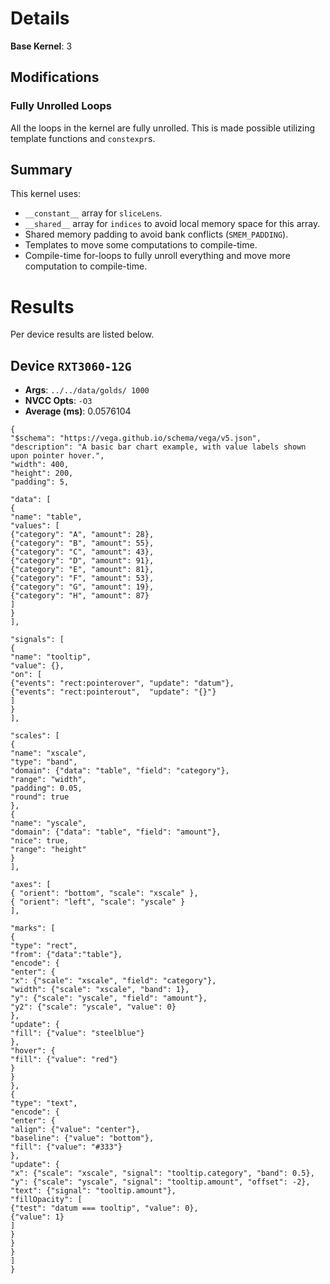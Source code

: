 # Details
**Base Kernel**: 3


## Modifications
### Fully Unrolled Loops
All the loops in the kernel are fully unrolled. This is made possible utilizing template functions and `constexpr`s.

## Summary
This kernel uses:
- `__constant__` array for `sliceLens`.
- `__shared__` array for `indices` to avoid local memory space for this array.
- Shared memory padding to avoid bank conflicts (`SMEM_PADDING`).
- Templates to move some computations to compile-time.
- Compile-time for-loops to fully unroll everything and move more computation to compile-time.

# Results
Per device results are listed below.

## Device `RXT3060-12G`
- **Args**: `../../data/golds/ 1000`
- **NVCC Opts**: `-O3`
- **Average (ms)**: 0.0576104

```wavedrom
{
"$schema": "https://vega.github.io/schema/vega/v5.json",
"description": "A basic bar chart example, with value labels shown upon pointer hover.",
"width": 400,
"height": 200,
"padding": 5,

"data": [
{
"name": "table",
"values": [
{"category": "A", "amount": 28},
{"category": "B", "amount": 55},
{"category": "C", "amount": 43},
{"category": "D", "amount": 91},
{"category": "E", "amount": 81},
{"category": "F", "amount": 53},
{"category": "G", "amount": 19},
{"category": "H", "amount": 87}
]
}
],

"signals": [
{
"name": "tooltip",
"value": {},
"on": [
{"events": "rect:pointerover", "update": "datum"},
{"events": "rect:pointerout",  "update": "{}"}
]
}
],

"scales": [
{
"name": "xscale",
"type": "band",
"domain": {"data": "table", "field": "category"},
"range": "width",
"padding": 0.05,
"round": true
},
{
"name": "yscale",
"domain": {"data": "table", "field": "amount"},
"nice": true,
"range": "height"
}
],

"axes": [
{ "orient": "bottom", "scale": "xscale" },
{ "orient": "left", "scale": "yscale" }
],

"marks": [
{
"type": "rect",
"from": {"data":"table"},
"encode": {
"enter": {
"x": {"scale": "xscale", "field": "category"},
"width": {"scale": "xscale", "band": 1},
"y": {"scale": "yscale", "field": "amount"},
"y2": {"scale": "yscale", "value": 0}
},
"update": {
"fill": {"value": "steelblue"}
},
"hover": {
"fill": {"value": "red"}
}
}
},
{
"type": "text",
"encode": {
"enter": {
"align": {"value": "center"},
"baseline": {"value": "bottom"},
"fill": {"value": "#333"}
},
"update": {
"x": {"scale": "xscale", "signal": "tooltip.category", "band": 0.5},
"y": {"scale": "yscale", "signal": "tooltip.amount", "offset": -2},
"text": {"signal": "tooltip.amount"},
"fillOpacity": [
{"test": "datum === tooltip", "value": 0},
{"value": 1}
]
}
}
}
]
}
```
